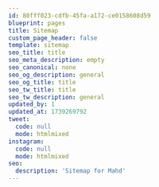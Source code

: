 ```yaml
---
id: 80fff023-cdfb-45fa-a172-ce0158608d59
blueprint: pages
title: Sitemap
custom_page_header: false
template: sitemap
seo_title: title
seo_meta_description: empty
seo_canonical: none
seo_og_description: general
seo_og_title: title
seo_tw_title: title
seo_tw_description: general
updated_by: 1
updated_at: 1739269792
tweet:
  code: null
  mode: htmlmixed
instagram:
  code: null
  mode: htmlmixed
seo:
  description: 'Sitemap for Mahd'
---
```

